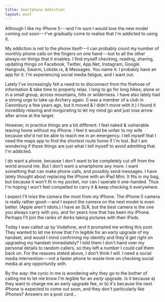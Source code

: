```yaml
---
title: Smartphone Addiction
layout: post
---
```


Although I like my iPhone 5---and I'm sure I would *love* the new model
coming out soon---I've gradually come to realise that I'm addicted to
using it. 

My addiction is not to the phone itself---I can probably count my
number of monthly phone calls on the fingers on one hand---but to all
the other always-on things that it enables. I find myself checking,
reading, sharing, updating things on Facebook, Twitter, App.Net,
Instagram, Google Hangouts, Swarm, Lobste.rs, & Messages. You name it:
I probably have an app for it. I'm experiencing social media fatigue,
and I want out.

Lately I've increasingly felt a need to to disconnect from the
firehose of information & take time to properly relax. I long to go
for long hikes; alone or in a small group; across mountains, hills or
wilderness. I have also lately had a strong urge to take up Archery
again. (I was a member of a club in Canonbury a few years ago, but it
moved & I didn't move with it.) I found it incredibly relaxing and
invigorating to let my mind go and just lose arrow after arrow at the
target.

However, in practice things are a bit different. I feel naked &
vulnerable leaving home without my iPhone. I feel it would be unfair
to my wife because she'd not be able to reach me in an emergency. I
tell myself that I need the maps app to find the shortest route home
if I'm lost. But I am wondering if these things are just what I tell
myself to avoid admitting that I'm addicted.

I *do* want a phone, because I don't want to be completely cut off
from the world around me. But I don't want a smartphone any more. I
want something that can make phone calls, and possibly send messages.
I have lately thought about replacing the iPhone with an iPad Mini. It
fits in my bag, but because it won't fit in my pocket, nor can I
operate it one-handed. Thus I'm hoping I won't feel compelled to carry
it & keep checking it everywhere.

I expect I'll miss the camera the most from my iPhone. The iPhone 5
camera is really rather good---and I expect the camera on the next
model is even better. (Apple aren't idiots.) I have an SLR, but the
best camera is the one you always carry with you, and for years now
that has been my iPhone. Perhaps I'll join the ranks of dorks taking
pictures with their iPads.

Today I was called up by Vodafone, and it prompted me writing this
post. They wanted to let me know that I'm legible for an early upgrade
of my handset, and would I mind confirming my identity and they'd get
right on upgrading my handset immediately? I told them I don't hand
over my personal details to random callers, so they left a number I
could call them back on. For the reasons stated above, I don't think I
will. I need a social media intervention---not a faster phone to waste
time on checking social media at any opportunity with.

By the way: the cynic in me is wondering why they go to the bother of
calling me to let me know I'm legible for an *early* upgrade. Is it
because a) they want to charge me an early upgrade fee, or b) it's
because the next iPhone is expected to come out soon, and they don't
particularly like iPhones? Answers on a post card...

